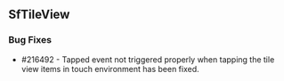 ## SfTileView

### Bug Fixes

* \#216492 - Tapped event not triggered properly when tapping the tile view items in touch environment has been fixed.
